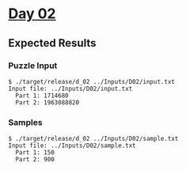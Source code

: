 # [Day 02](https://adventofcode.com/2021/day/2)

## Expected Results

### Puzzle Input

```console
$ ./target/release/d_02 ../Inputs/D02/input.txt
Input file: ../Inputs/D02/input.txt
  Part 1: 1714680
  Part 2: 1963088820
```

### Samples

```console
$ ./target/release/d_02 ../Inputs/D02/sample.txt
Input file: ../Inputs/D02/sample.txt
  Part 1: 150
  Part 2: 900
```
